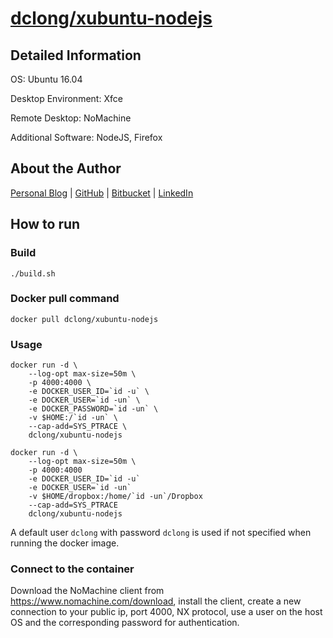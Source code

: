 # [dclong/xubuntu-nodejs](https://hub.docker.com/r/dclong/xubuntu-nodejs/)

## Detailed Information

OS: Ubuntu 16.04

Desktop Environment: Xfce

Remote Desktop: NoMachine

Additional Software: NodeJS, Firefox

## About the Author

[Personal Blog](http://www.legendu.net)   |   [GitHub](https://github.com/dclong)   |   [Bitbucket](https://bitbucket.org/dclong/)   |   [LinkedIn](http://www.linkedin.com/in/ben-chuanlong-du-1239b221/)



## How to run

### Build

```
./build.sh
```

### Docker pull command

```
docker pull dclong/xubuntu-nodejs
```

### Usage

```
docker run -d \
    --log-opt max-size=50m \
    -p 4000:4000 \
    -e DOCKER_USER_ID=`id -u` \
    -e DOCKER_USER=`id -un` \
    -e DOCKER_PASSWORD=`id -un` \
    -v $HOME:/`id -un` \
    --cap-add=SYS_PTRACE \
    dclong/xubuntu-nodejs
```

```
docker run -d \
    --log-opt max-size=50m \
    -p 4000:4000 
    -e DOCKER_USER_ID=`id -u` 
    -e DOCKER_USER=`id -un` 
    -v $HOME/dropbox:/home/`id -un`/Dropbox 
    --cap-add=SYS_PTRACE 
    dclong/xubuntu-nodejs
```

A default user `dclong` with password `dclong` is used if not specified when running the docker image.

### Connect to the container

Download the NoMachine client from <https://www.nomachine.com/download>, 
install the client, 
create a new connection to your public ip, port 4000, NX protocol, 
use a user on the host OS and the corresponding password for authentication. 
